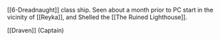 [[6-Dreadnaught]] class ship.  Seen about a month prior to PC start in the vicinity of [[Reyka]], and Shelled the [[The Ruined Lighthouse]].

[[Draven]] (Captain)